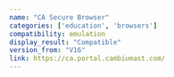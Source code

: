 ```yaml
---
name: "CA Secure Browser"
categories: ['education', 'browsers']
compatibility: emulation
display_result: "Compatible"
version_from: "V16"
link: https://ca.portal.cambiumast.com/
---
```


